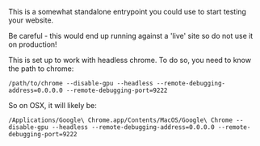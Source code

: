 This is a somewhat standalone entrypoint
you could use to start testing your website.

Be careful - this would end up running against
a 'live' site so do not use it on production!

This is set up to work with headless chrome.
To do so, you need to know the path to chrome:

```/path/to/chrome --disable-gpu --headless --remote-debugging-address=0.0.0.0 --remote-debugging-port=9222```

So on OSX, it will likely be:

```/Applications/Google\ Chrome.app/Contents/MacOS/Google\ Chrome --disable-gpu --headless --remote-debugging-address=0.0.0.0 --remote-debugging-port=9222```
